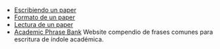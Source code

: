 -   [Escribiendo un paper](escribiendo-un-paper.html)
-   [Formato de un paper](formato-de-un-paper.html)
-   [Lectura de un paper](lectura-de-un-paper.html)
-   [Academic Phrase Bank](http://www.phrasebank.manchester.ac.uk/) Website compendio de frases comunes para escritura de índole académica.

